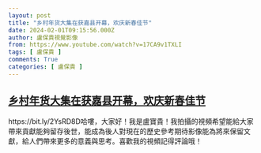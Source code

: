 ```yaml
---
layout: post
title: "乡村年货大集在获嘉县开幕，欢庆新春佳节"
date: 2024-02-01T09:15:56.000Z
author: 盧保貴視覺影像
from: https://www.youtube.com/watch?v=17CA9v1TXLI
tags: [ 盧保貴 ]
comments: True
categories: [ 盧保貴 ]
---
```

<!--1706778956000-->
[乡村年货大集在获嘉县开幕，欢庆新春佳节](https://www.youtube.com/watch?v=17CA9v1TXLI)
------

<div>
https://bit.ly/2YsRD8D哈嘍，大家好！我是盧寶貴！我拍攝的視頻希望能給大家帶來貢獻能夠留存後世，能成為後人對現在的歷史參考期待影像能為將來保留文獻，給人們帶來更多的意義與思考。喜歡我的視頻記得評論哦！
</div>
